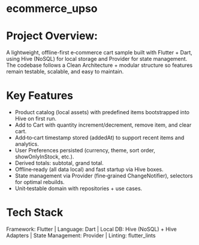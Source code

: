 # ecommerce_upso

# Project Overview:
A lightweight, offline-first e‑commerce cart sample built with Flutter + Dart, using Hive (NoSQL) for local storage and Provider for state management. The codebase follows a Clean Architecture + modular structure so features remain testable, scalable, and easy to maintain.

# Key Features
- Product catalog (local assets) with predefined items bootstrapped into Hive on first run.
- Add to Cart with quantity increment/decrement, remove item, and clear cart.
- Add‑to‑cart timestamp stored (addedAt) to support recent items and analytics.
- User Preferences persisted (currency, theme, sort order, showOnlyInStock, etc.).
- Derived totals: subtotal, grand total.
- Offline‑ready (all data local) and fast startup via Hive boxes.
- State management via Provider (fine‑grained ChangeNotifier), selectors for optimal rebuilds.
- Unit‑testable domain with repositories + use cases.

# Tech Stack
Framework: Flutter | Language: Dart | Local DB: Hive (NoSQL) + Hive Adapters | State Management: Provider | Linting: flutter_lints
